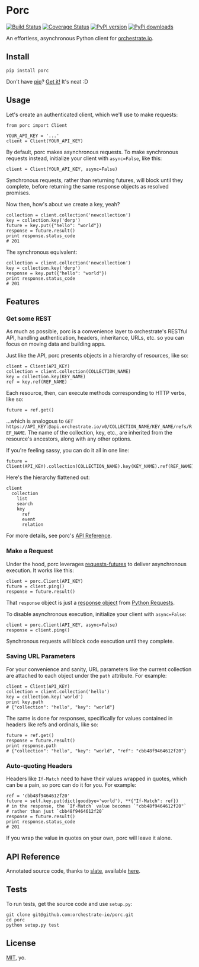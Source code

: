 # Porc

[![Build Status](https://travis-ci.org/orchestrate-io/porc.svg?branch=master)](https://travis-ci.org/orchestrate-io/porc)
[![Coverage Status](https://coveralls.io/repos/orchestrate-io/porc/badge.png?branch=master)](https://coveralls.io/r/orchestrate-io/porc?branch=master)
[![PyPI version](https://badge.fury.io/py/porc.svg)](http://badge.fury.io/py/porc)
[![PyPi downloads](https://pypip.in/d/porc/badge.png)](https://crate.io/packages/porc/)

An effortless, asynchronous Python client for [orchestrate.io][].

## Install

    pip install porc

Don't have [pip][]? [Get it!](http://pip.readthedocs.org/en/latest/installing.html) It's neat :D

## Usage

Let's create an authenticated client, which we'll use to make requests:

    from porc import Client

    YOUR_API_KEY = '...'
    client = Client(YOUR_API_KEY)

By default, porc makes asynchronous requests. To make synchronous requests instead, initialize your client with `async=False`, like this:

    client = Client(YOUR_API_KEY, async=False)

Synchronous requests, rather than returning futures, will block until they complete, before returning the same response objects as resolved promises.

Now then, how's about we create a key, yeah?

    collection = client.collection('newcollection')
    key = collection.key('derp')
    future = key.put({"hello": "world"})
    response = future.result()
    print response.status_code
    # 201

The synchronous equivalent:

    collection = client.collection('newcollection')
    key = collection.key('derp')
    response = key.put({"hello": "world"})
    print response.status_code
    # 201

## Features

### Get some REST

As much as possible, porc is a convenience layer to orchestrate's RESTful API, handling authentication, headers, inheritance, URLs, etc. so you can focus on moving data and building apps.

Just like the API, porc presents objects in a hierarchy of resources, like so:

    client = Client(API_KEY)
    collection = client.collection(COLLECTION_NAME)
    key = collection.key(KEY_NAME)
    ref = key.ref(REF_NAME)

Each resource, then, can execute methods corresponding to HTTP verbs, like so:

    future = ref.get()

...which is analogous to `GET https://API_KEY:@api.orchestrate.io/v0/COLLECTION_NAME/KEY_NAME/refs/REF_NAME`. The name of the collection, key, etc., are inherited from the resource's ancestors, along with any other options. 

If you're feeling sassy, you can do it all in one line:

    future = Client(API_KEY).collection(COLLECTION_NAME).key(KEY_NAME).ref(REF_NAME).get()

Here's the hierarchy flattened out:

    client
      collection
        list
        search
        key
          ref
          event
          relation

For more details, see porc's [API Reference][api-reference].

### Make a Request

Under the hood, porc leverages [requests-futures](https://github.com/ross/requests-futures) to deliver asynchronous execution. It works like this:

    client = porc.Client(API_KEY)
    future = client.ping()
    response = future.result()

That `response` object is just a [response object](http://docs.python-requests.org/en/latest/api/#requests.Response) from [Python Requests](http://docs.python-requests.org/en/latest/).

To disable asynchronous execution, initialize your client with `async=False`:

    client = porc.Client(API_KEY, async=False)
    response = client.ping()

Synchronous requests will block code execution until they complete.

### Saving URL Parameters

For your convenience and sanity, URL parameters like the current collection are attached to each object under the `path` attribute. For example:

    client = Client(API_KEY)
    collection = client.collection('hello')
    key = collection.key('world')
    print key.path
    # {"collection": "hello", "key": "world"}

The same is done for responses, specifically for values contained in headers like refs and ordinals, like so:

    future = ref.get()
    response = future.result()
    print response.path
    # {"collection": "hello", "key": "world", "ref": "cbb48f9464612f20"}

### Auto-quoting Headers

Headers like `If-Match` need to have their values wrapped in quotes, which can be a pain, so porc can do it for you. For example:

    ref = 'cbb48f9464612f20'
    future = self.key.put(dict(goodbye='world'), **{"If-Match": ref})
    # in the response, the `If-Match` value becomes `"cbb48f9464612f20"` 
    # rather than just `cbb48f9464612f20`
    response = future.result()
    print response.status_code
    # 201

If you wrap the value in quotes on your own, porc will leave it alone.

## API Reference

Annotated source code, thanks to [slate](https://github.com/tripit/slate), available [here][api-reference].

## Tests

To run tests, get the source code and use `setup.py`:

    git clone git@github.com:orchestrate-io/porc.git
    cd porc
    python setup.py test

## License

[MIT][], yo.

[orchestrate.io]: http://orchestrate.io/
[pip]: https://pypi.python.org/pypi/pip
[MIT]: http://opensource.org/licenses/MIT
[api-reference]: http://orchestrate-io.github.io/porc/